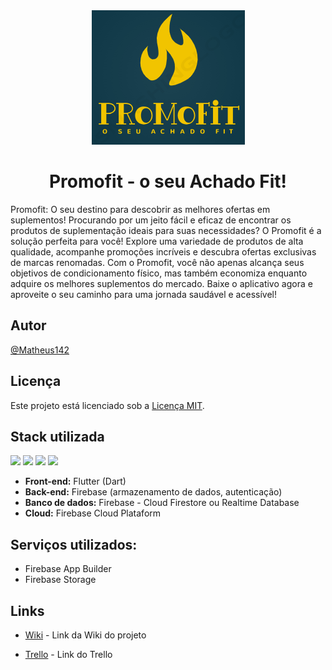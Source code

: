 <div align="center">
  <img src="assets/images/logo_aplictivo.png" alt="Logo do app">
</div>

<h1 style="text-align:center">Promofit - o seu Achado Fit! </h1>

Promofit: O seu destino para descobrir as melhores ofertas em suplementos! Procurando por um jeito fácil e eficaz de encontrar os produtos de suplementação ideais para suas necessidades? O Promofit é a solução perfeita para você! Explore uma variedade de produtos de alta qualidade, acompanhe promoções incríveis e descubra ofertas exclusivas de marcas renomadas. Com o Promofit, você não apenas alcança seus objetivos de condicionamento físico, mas também economiza enquanto adquire os melhores suplementos do mercado. Baixe o aplicativo agora e aproveite o seu caminho para uma jornada saudável e acessível!




## Autor

[@Matheus142](https://github.com/Matheus142)

## Licença

Este projeto está licenciado sob a [Licença MIT](LICENSE).


## Stack utilizada
<div>
  <span>
    <img src="https://img.shields.io/badge/Flutter-02569B?style=for-the-badge&logo=flutter&logoColor=white" />
  </span>
  <span>
    <img src="https://img.shields.io/badge/Dart-0175C2?style=for-the-badge&logo=dart&logoColor=white" />
  </span>
  <span>
    <img src="https://img.shields.io/badge/Firebase-FFCA28?style=for-the-badge&logo=firebase&logoColor=black" />
  </span>
  <span>
    <img src="https://img.shields.io/badge/Bitrise-333333?style=for-the-badge&logo=bitrise&logoColor=white" />
  </span>
</div>


* **Front-end:** Flutter (Dart)
* **Back-end:** Firebase (armazenamento de dados, autenticação)
* **Banco de dados:** Firebase - Cloud Firestore ou Realtime Database
* **Cloud:** Firebase Cloud Plataform

## Serviços utilizados:
- Firebase App Builder
- Firebase Storage

## Links

- [Wiki](https://github.com/Matheus142/promofitapp/wiki/Informa%C3%A7%C3%B5es-Gerais-do-Projeto) - Link da Wiki do projeto

- [Trello]() - Link do Trello
